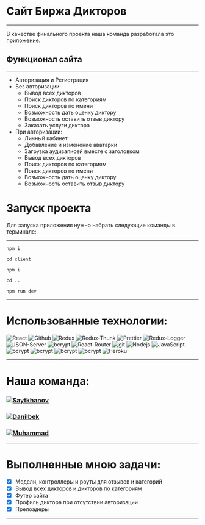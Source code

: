 # Сайт Биржа Дикторов
____ 
В качестве финального проекта наша команда разработала это [приложение](#).

## Функционал сайта
____ 
+ Авторизация и Регистрация
+ Без авторизации:
    + Вывод всех дикторов
    + Поиск дикторов по категориям
    + Поиск дикторов по имени
    + Возможность дать оценку диктору
    + Возможность оставить отзыв диктору
    + Заказать услуги диктора
+ При авторизации:
    + Личный кабинет
    + Добавление и изменение аватарки
    + Загрузка аудизаписей вместе с заголовком
    + Вывод всех дикторов
    + Поиск дикторов по категориям
    + Поиск дикторов по имени
    + Возможность дать оценку диктору
    + Возможность оставить отзыв диктору

# Запуск проекта
Для запуска приложения нужно набрать следующие команды в терминале:
___
```
npm i
```
```
cd client
```
```
npm i
```
```
cd ..
```
```
npm run dev
```
___
# Использованные технологии:
<img alt="React" src="https://img.shields.io/badge/-React-45b8d8?style=for-the-badge&logo=react&logoColor=white" />
<img alt="Github" src="https://img.shields.io/badge/-Github-black?style=for-the-badge&logo=github&logoColor=white" />
<img alt="Redux" src="https://img.shields.io/badge/-Redux-430098?style=for-the-badge&logo=redux&logoColor=white" />
<img alt="Redux-Thunk" src="https://img.shields.io/badge/-Redux_Thunk-white?style=for-the-badge&logo=Redux&logoColor=430098" />
<img alt="Prettier" src="https://img.shields.io/badge/-Prettier-grey?style=for-the-badge&logo=Prettier&logoColor=orange" />
<img alt="Redux-Logger" src="https://img.shields.io/badge/-Redux_Logger-430098?style=for-the-badge&logo=Redux&logoColor=white" />
<img alt="JSON-Server" src="https://img.shields.io/badge/-JSON_Server-white?style=for-the-badge&logo=JSON&logoColor=black" />
<img alt="bcrypt" src="https://img.shields.io/badge/redux devtools-430098?style=for-the-badge&logo=redux">
<img alt="React-Router" src="https://img.shields.io/badge/-React_Router-black?style=for-the-badge&logo=react-router&logoColor=orange" />
<img alt="git" src="https://img.shields.io/badge/-Git-F05032?style=for-the-badge&logo=git&logoColor=white" />
<img alt="Nodejs" src="https://img.shields.io/badge/-Nodejs-43853d?style=for-the-badge&logo=Node.js&logoColor=white" />
<img alt="JavaScript" src="https://img.shields.io/badge/-JavaScript-yellow?style=for-the-badge&logo=JavaScript&logoColor=white" />
<img alt="bcrypt" src="https://img.shields.io/badge/bcrypt-✔-green?style=for-the-badge&logo">
<img alt="bcrypt" src="https://img.shields.io/badge/express-green?style=for-the-badge&logo=express">
<img alt="bcrypt" src="https://img.shields.io/badge/mongoose-✔-green?style=for-the-badge&logo=mongoose">
<img alt="bcrypt" src="https://img.shields.io/badge/eslint-blue?style=for-the-badge&logo=eslint">
<img alt="Heroku" src="https://img.shields.io/badge/-Heroku-764ABC?style=for-the-badge&logo=heroku&logoColor=white" />

___
# Наша команда:
<h3>
  <a href="https://github.com/saytkhanov">
    <img alt="Saytkhanov" src="https://img.shields.io/badge/-Shamil Saytkhanov-black?style=for-the-badge&logo=github&logoColor=white" />
  </a>
</h3>
<h3>
  <a href="https://github.com/danilbekk">
    <img alt="Danilbek" src="https://img.shields.io/badge/-Danilbek-black?style=for-the-badge&logo=github&logoColor=white" />
  </a>
</h3>
<h3>
  <a href="https://github.com/Muhammad-Magomedov">
    <img alt="Muhammad" src="https://img.shields.io/badge/-Muhammad Magomedov-black?style=for-the-badge&logo=github&logoColor=white" />
  </a>
</h3>

___
# Выполненные мною задачи:
-[X] Модели, контроллеры и роуты для отзывов и категорий
-[X] Вывод всех дикторов и дикторов по категориям
-[X] Футер сайта
-[X] Профиль диктора при отсутствии авторизации
-[X] Прелоадеры
___

